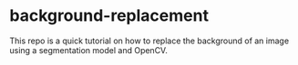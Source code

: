 # background-replacement

This repo is a quick tutorial on how to replace the background of an image using a segmentation model and OpenCV.
